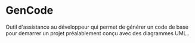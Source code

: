 # GenCode
Outil d'assistance au développeur qui permet de générer un code de base pour demarrer un projet préalablement conçu avec des diagrammes UML..
